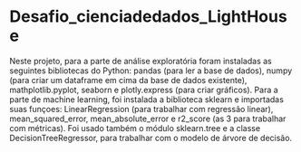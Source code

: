 # Desafio_cienciadedados_LightHouse
Neste projeto, para a parte de análise exploratória foram instaladas as seguintes bibliotecas do Python: pandas (para ler a base de dados), numpy (para criar um dataframe em cima da base de dados existente), mathplotlib.pyplot, seaborn e plotly.express (para criar gráficos). Para a parte de machine learning, foi instalada a biblioteca sklearn e importadas suas funçoes: LinearRegression (para trabalhar com regressão linear), mean_squared_error, mean_absolute_error e r2_score (as 3 para trabalhar com métricas). Foi usado também o módulo sklearn.tree e a classe DecisionTreeRegressor, para trabalhar com o modelo de árvore de decisão.

